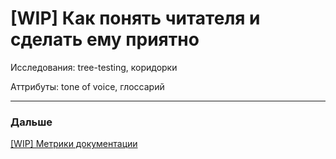# [WIP] Как понять читателя и сделать ему приятно

Исследования: tree-testing, коридорки

Аттрибуты: tone of voice, глоссарий

---

### Дальше

[[WIP] Метрики документации](%5BWIP%5D%20%D0%9C%D0%B5%D1%82%D1%80%D0%B8%D0%BA%D0%B8%20%D0%B4%D0%BE%D0%BA%D1%83%D0%BC%D0%B5%D0%BD%D1%82%D0%B0%D1%86%D0%B8%D0%B8%20764d9107068f414191a23142bab92270.md)